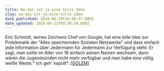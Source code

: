 ```yaml
---
title: Na das ist ja eine tolle Idee
slug: na-das-ist-ja-eine-tolle-idee
date_published: 2010-08-19T16:49:37.000Z
date_updated: 2018-08-22T09:38:19.000Z
---
```


Eric Schmidt, seines Zeichens Chef von Google, hat eine tolle Idee zur Problematik der "Alles speichernden Sozialen Netzwerke" und dass einfach jede Information über Jedermann für Jedermann zur Verfügung steht: Er sagt, man sollte im Alter von 18 einfach seinen Namen wechseln, dann wären die Jugendsünden nicht mehr verfügbar und man habe eine völlig weiße Weste.* Ich geh' kaputt*. [[GOLEM](http://www.golem.de/1008/77311.html)]

